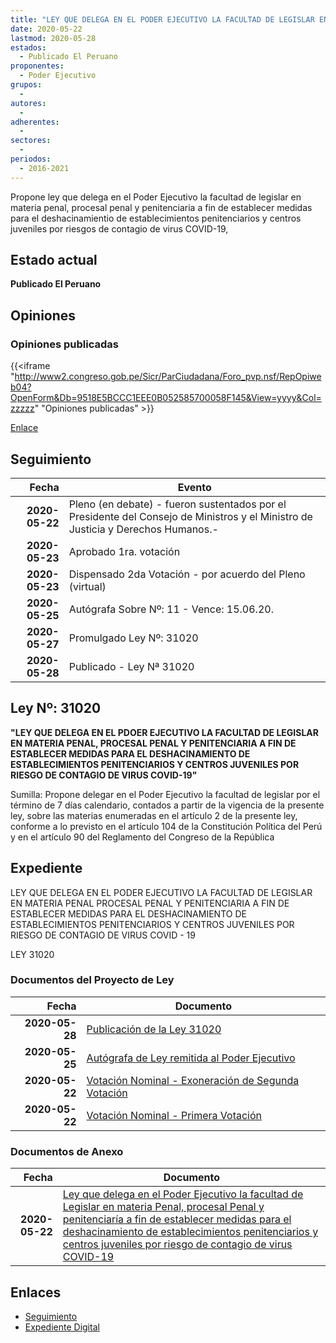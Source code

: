 ```yaml
---
title: "LEY QUE DELEGA EN EL PODER EJECUTIVO LA FACULTAD DE LEGISLAR EN MATERIA PENAL, PROCESAL PENAL Y PENITENCIARIA A FIN DE ESTABLECER MEDIDAS PARA EL DESHACINAMIENTO DE ESTABLECIMIENTOS PENITENCIARIOS Y CENTROS JUVENILES POR RIESGO DE CONTAGIO DE VIRUS COVID-19"
date: 2020-05-22
lastmod: 2020-05-28
estados: 
  - Publicado El Peruano
proponentes: 
  - Poder Ejecutivo
grupos: 
  - 
autores: 
  - 
adherentes: 
  - 
sectores: 
  - 
periodos: 
  - 2016-2021
---
```


Propone ley que delega en el Poder Ejecutivo la facultad de legislar en materia penal, procesal penal y penitenciaria a fin de establecer medidas para el deshacinamientio de establecimientos penitenciarios y centros juveniles por riesgos de contagio de virus COVID-19,


## Estado actual

**Publicado El Peruano**

## Opiniones

### Opiniones publicadas

{{<iframe "http://www2.congreso.gob.pe/Sicr/ParCiudadana/Foro_pvp.nsf/RepOpiweb04?OpenForm&Db=9518E5BCCC1EEE0B052585700058F145&View=yyyy&Col=zzzzz" "Opiniones publicadas" >}}

[Enlace](http://www2.congreso.gob.pe/Sicr/ParCiudadana/Foro_pvp.nsf/RepOpiweb04?OpenForm&Db=9518E5BCCC1EEE0B052585700058F145&View=yyyy&Col=zzzzz)

## Seguimiento

| Fecha | Evento |
|------:|--------|
| **2020-05-22** | Pleno (en debate) - fueron sustentados por el Presidente del Consejo de Ministros y el Ministro de Justicia y Derechos Humanos.-|
| **2020-05-23** | Aprobado 1ra. votación|
| **2020-05-23** | Dispensado 2da Votación - por acuerdo del Pleno (virtual)|
| **2020-05-25** | Autógrafa Sobre Nº: 11 - Vence: 15.06.20.|
| **2020-05-27** | Promulgado Ley Nº: 31020|
| **2020-05-28** | Publicado - Ley Nª 31020|

## Ley Nº: 31020

**"LEY QUE DELEGA EN EL PDOER EJECUTIVO LA FACULTAD DE LEGISLAR EN MATERIA PENAL, PROCESAL PENAL Y PENITENCIARIA A FIN DE ESTABLECER MEDIDAS PARA EL DESHACINAMIENTO DE ESTABLECIMIENTOS PENITENCIARIOS Y CENTROS JUVENILES POR RIESGO DE CONTAGIO DE VIRUS COVID-19"**

Sumilla: Propone delegar en el Poder Ejecutivo la facultad de legislar por el término de 7 días calendario, contados a partir de la vigencia de la presente ley, sobre las materias enumeradas en el artículo 2 de la presente ley, conforme a lo previsto en el artículo 104 de la Constitución Política del Perú y en el artículo 90 del Reglamento del Congreso de la República


## Expediente

LEY QUE DELEGA EN EL PODER EJECUTIVO LA FACULTAD DE LEGISLAR EN MATERIA PENAL PROCESAL PENAL Y PENITENCIARIA A FIN DE ESTABLECER MEDIDAS PARA EL DESHACINAMIENTO DE ESTABLECIMIENTOS PENITENCIARIOS Y CENTROS JUVENILES POR RIESGO DE CONTAGIO DE VIRUS COVID - 19

LEY 31020


### Documentos del Proyecto de Ley

| Fecha | Documento |
|------:|--------|
| **2020-05-28** | [Publicación de la Ley 31020](http://www.leyes.congreso.gob.pe/Documentos/2016_2021/ADLP/Normas_Legales/31020-LEY.pdf) |
| **2020-05-25** | [Autógrafa de Ley remitida al Poder Ejecutivo](http://www.leyes.congreso.gob.pe/Documentos/2016_2021/ADLP/Texto_Aprobado/AU0532620200525.pdf) |
| **2020-05-22** | [Votación Nominal - Exoneración de Segunda Votación](http://www.leyes.congreso.gob.pe/Documentos/2016_2021/Asistencia_y_Votacion/Proyectos_de_Ley/Exoneracion_de_Segunda_Votacion/AVESV05326-20200522.pdf) |
| **2020-05-22** | [Votación Nominal - Primera Votación](http://www.leyes.congreso.gob.pe/Documentos/2016_2021/Asistencia_y_Votacion/Proyectos_de_Ley/AV05326-20200522.pdf) |

### Documentos de Anexo

| Fecha | Documento |
|------:|--------|
| **2020-05-22** | [Ley que delega en el Poder Ejecutivo la facultad de Legislar en materia Penal, procesal Penal y penitenciaría a fin de establecer medidas para el deshacinamiento de establecimientos penitenciarios y centros juveniles por riesgo de contagio de virus COVID-19](http://www.leyes.congreso.gob.pe/Documentos/2016_2021/Proyectos_de_Ley_y_de_Resoluciones_Legislativas/PL05326-20200522.pdf) |

## Enlaces 

- [Seguimiento](http://www2.congreso.gob.pe/Sicr/TraDocEstProc/CLProLey2016.nsf/f7fff46988ca05b1052578e100829cc7/b288e6252b8d6b9d05258570005ac077?OpenDocument)
- [Expediente Digital](http://www2.congreso.gob.pe/Sicr/TraDocEstProc/CLProLey2016.nsf/f7fff46988ca05b1052578e100829cc7/b288e6252b8d6b9d05258570005ac077?OpenDocument&Click=05257FB7005EB655.eb71d0cf91d8294e05256cdf006b5706/$Body/0.1C6C)
